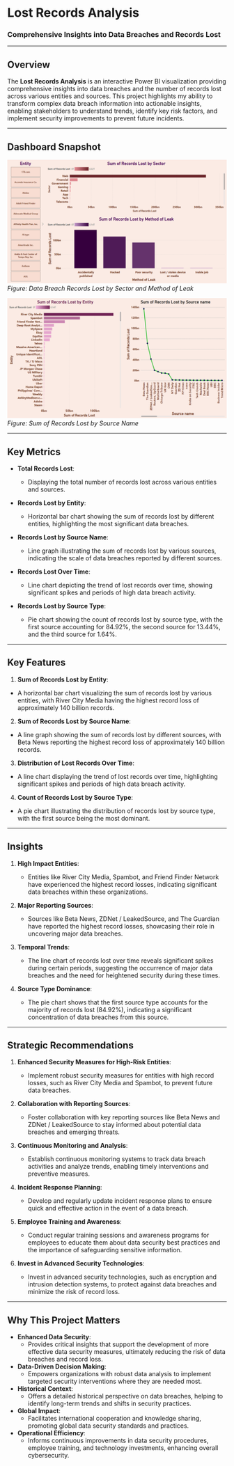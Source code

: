 # **Lost Records Analysis**  
### **Comprehensive Insights into Data Breaches and Records Lost**  

---

## **Overview**  
The **Lost Records Analysis** is an interactive Power BI visualization providing comprehensive insights into data breaches and the number of records lost across various entities and sources. This project highlights my ability to transform complex data breach information into actionable insights, enabling stakeholders to understand trends, identify key risk factors, and implement security improvements to prevent future incidents.

---

## **Dashboard Snapshot**  

![Dashboard Image](Images/Dashboard_Image_01.png)  
*Figure: Data Breach Records Lost by Sector and Method of Leak*  

![Dashboard Image](Images/Dashboard_Image_02.png)  
*Figure: Sum of Records Lost by Source Name*  

---

## **Key Metrics**

- **Total Records Lost**:
  - Displaying the total number of records lost across various entities and sources.

- **Records Lost by Entity**:
  - Horizontal bar chart showing the sum of records lost by different entities, highlighting the most significant data breaches.

- **Records Lost by Source Name**:
  - Line graph illustrating the sum of records lost by various sources, indicating the scale of data breaches reported by different sources.

- **Records Lost Over Time**:
  - Line chart depicting the trend of lost records over time, showing significant spikes and periods of high data breach activity.

- **Records Lost by Source Type**:
  - Pie chart showing the count of records lost by source type, with the first source accounting for 84.92%, the second source for 13.44%, and the third source for 1.64%.

---

## **Key Features**

1. **Sum of Records Lost by Entity**:
  - A horizontal bar chart visualizing the sum of records lost by various entities, with River City Media having the highest record loss of approximately 140 billion records.

2. **Sum of Records Lost by Source Name**:
  - A line graph showing the sum of records lost by different sources, with Beta News reporting the highest record loss of approximately 140 billion records.

3. **Distribution of Lost Records Over Time**:
  - A line chart displaying the trend of lost records over time, highlighting significant spikes and periods of high data breach activity.

4. **Count of Records Lost by Source Type**:
  - A pie chart illustrating the distribution of records lost by source type, with the first source being the most dominant.

---

## **Insights**  

1. **High Impact Entities**:  
   - Entities like River City Media, Spambot, and Friend Finder Network have experienced the highest record losses, indicating significant data breaches within these organizations.

2. **Major Reporting Sources**:  
   - Sources like Beta News, ZDNet / LeakedSource, and The Guardian have reported the highest record losses, showcasing their role in uncovering major data breaches.

3. **Temporal Trends**:  
   - The line chart of records lost over time reveals significant spikes during certain periods, suggesting the occurrence of major data breaches and the need for heightened security during these times.

4. **Source Type Dominance**:  
   - The pie chart shows that the first source type accounts for the majority of records lost (84.92%), indicating a significant concentration of data breaches from this source.

---

## **Strategic Recommendations**  

1. **Enhanced Security Measures for High-Risk Entities**:  
   - Implement robust security measures for entities with high record losses, such as River City Media and Spambot, to prevent future data breaches.

2. **Collaboration with Reporting Sources**:  
   - Foster collaboration with key reporting sources like Beta News and ZDNet / LeakedSource to stay informed about potential data breaches and emerging threats.

3. **Continuous Monitoring and Analysis**:  
   - Establish continuous monitoring systems to track data breach activities and analyze trends, enabling timely interventions and preventive measures.

4. **Incident Response Planning**:  
   - Develop and regularly update incident response plans to ensure quick and effective action in the event of a data breach.

5. **Employee Training and Awareness**:  
   - Conduct regular training sessions and awareness programs for employees to educate them about data security best practices and the importance of safeguarding sensitive information.

6. **Invest in Advanced Security Technologies**:  
   - Invest in advanced security technologies, such as encryption and intrusion detection systems, to protect against data breaches and minimize the risk of record loss.

---

## **Why This Project Matters**  
- **Enhanced Data Security**:
    - Provides critical insights that support the development of more effective data security measures, ultimately reducing the risk of data breaches and record loss.
- **Data-Driven Decision Making**:
    - Empowers organizations with robust data analysis to implement targeted security interventions where they are needed most.
- **Historical Context**:
    - Offers a detailed historical perspective on data breaches, helping to identify long-term trends and shifts in security practices.
- **Global Impact**:
    - Facilitates international cooperation and knowledge sharing, promoting global data security standards and practices.
- **Operational Efficiency**:
    - Informs continuous improvements in data security procedures, employee training, and technology investments, enhancing overall cybersecurity.
